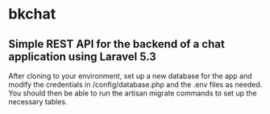 # bkchat

## Simple REST API for the backend of a chat application using Laravel 5.3

After cloning to your environment, set up a new database for the app and modify the credentials in /config/database.php and the .env files as needed. You should then be able to run the artisan migrate commands to set up the necessary tables.
